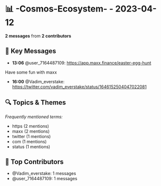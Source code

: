 # 📊 -Cosmos-Ecosystem- - 2023-04-12
**2 messages** from **2 contributors**

## 💬 Key Messages
- **13:06** @user_7164487109: https://app.maxx.finance/easter-egg-hunt

Have some fun with maxx
- **16:00** @Vadim_everstake: https://twitter.com/vadim_everstake/status/1646152504047022081

## 🔍 Topics & Themes
*Frequently mentioned terms:*
- https (2 mentions)
- maxx (2 mentions)
- twitter (1 mentions)
- com (1 mentions)
- status (1 mentions)

## 👥 Top Contributors
- @Vadim_everstake: 1 messages
- @user_7164487109: 1 messages
